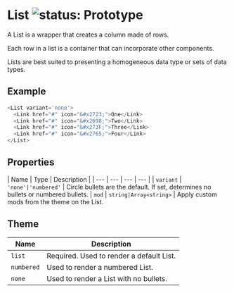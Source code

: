 # List ![status: Prototype](https://img.shields.io/badge/status-prototype-orange.svg)

A List is a wrapper that creates a column made of rows.

Each row in a list is a container that can incorporate other components.

Lists are best suited to presenting a homogeneous data type or sets of data types.

## Example

```javascript
<List variant='none'>
  <Link href="#" icon="&#x2723;">One</Link>
  <Link href="#" icon="&#x2698;">Two</Link>
  <Link href="#" icon="&#x273F;">Three</Link>
  <Link href="#" icon="&#x2765;">Four</Link>
</List>
```
## Properties

| Name | Type | Description |
| --- | --- | --- | --- |
| `variant` | <code>'none'&#124;'numbered'</code> | Circle bullets are the default. If set, determines no bullets or numbered bullets.
| `mod` | `string|Array<string>` | Apply custom mods from the theme on the List.

## Theme

| Name | Description |
| ---  | ----------- |
| `list` | Required. Used to render a default List. |
| `numbered` | Used to render a numbered List. |
| `none` | Used to render a List with no bullets. |
